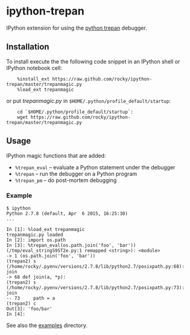 ipython-trepan
===================

IPython extension for using the [python trepan](https://pypi.python.org/pypi?:action=display&name=trepan) debugger.

## Installation

To install execute the the following code snippet in an IPython shell or IPython notebook cell:

```
    %install_ext https://raw.github.com/rocky/ipython-trepan/master/trepanmagic.py
    %load_ext trepanmagic
```

or put *trepanmagic.py* in `$HOME/.python/profile_default/startup`:

```
    cd `$HOME/.python/profile_default/startup`:
    wget https://raw.github.com/rocky/ipython-trepan/master/trepanmagic.py
```

## Usage

IPython magic functions that are added:

 * `%trepan_eval` &ndash; evaluate a Python statement under the debugger
 * `%trepan` &ndash; run the debugger on a Python program
 * `%trepan_pm` &ndash; do post-mortem debugging

### Example

```
$ ipython
Python 2.7.8 (default, Apr  6 2015, 16:25:30)
...

In [1]: %load_ext trepanmagic
trepanmagic.py loaded
In [2]: import os.path
In [3]: %trepan_eval(os.path.join('foo', 'bar'))
(/tmp/eval_stringS9ST2e.py:1 remapped <string>): <module>
-> 1 (os.path.join('foo', 'bar'))
(trepan2) s
(/home/rocky/.pyenv/versions/2.7.8/lib/python2.7/posixpath.py:68): join
-> 68 def join(a, *p):
(trepan2) s
(/home/rocky/.pyenv/versions/2.7.8/lib/python2.7/posixpath.py:73): join
-- 73     path = a
(trepan2) c
Out[3]: 'foo/bar'
In [4]:
```

See also the [examples](https://github.com/rocky/ipython-trepan/tree/master/examples) directory.
